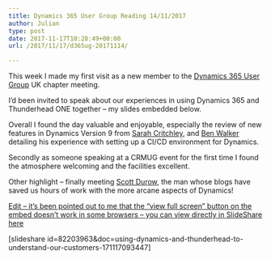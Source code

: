 ```yaml
---
title: Dynamics 365 User Group Reading 14/11/2017
author: Julian
type: post
date: 2017-11-17T10:28:49+00:00
url: /2017/11/17/d365ug-20171114/

---
```

This week I made my first visit as a new member to the <a href="https://www.crmug.com/home" rel="noopener" target="_blank">Dynamics 365 User Group</a> UK chapter meeting.

I&#8217;d been invited to speak about our experiences in using Dynamics 365 and Thunderhead ONE together &#8211; my slides embedded below.

Overall I found the day valuable and enjoyable, especially the review of new features in Dynamics Version 9 from <a href="https://crm.fueledbysleep.com/" rel="noopener" target="_blank">Sarah Critchley</a>, and <a href="https://blogs.it.ox.ac.uk/benwalker/" rel="noopener" target="_blank">Ben Walker</a> detailing his experience with setting up a CI/CD environment for Dynamics.

Secondly as someone speaking at a CRMUG event for the first time I found the atmosphere welcoming and the facilities excellent.

Other highlight &#8211; finally meeting <a href="https://www.develop1.net/public/" rel="noopener" target="_blank">Scott Durow</a>, the man whose blogs have saved us hours of work with the more arcane aspects of Dynamics!

<ins datetime="2017-11-17T10:50:57+00:00">Edit &#8211; it&#8217;s been pointed out to me that the &#8220;view full screen&#8221; button on the embed doesn&#8217;t work in some browsers &#8211; you can view directly in SlideShare <a href="https://www.slideshare.net/synesthesia/using-dynamics-and-thunderhead-to-understand-our-customers" rel="noopener" target="_blank">here</a></ins>

[slideshare id=82203963&doc=using-dynamics-and-thunderhead-to-understand-our-customers-171117093447]